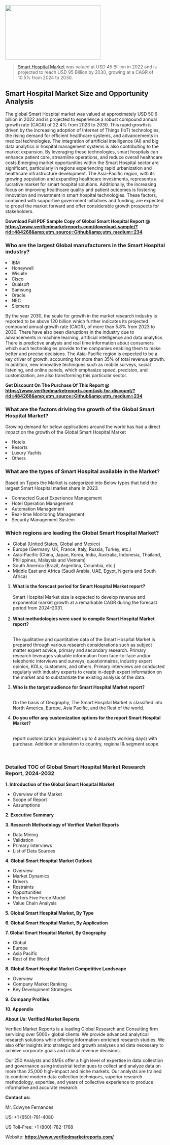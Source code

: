 <img src="https://ffe5etoiles.com/wp-content/uploads/2024/12/MST1-300x171.png" alt="" width="300" height="171" class="alignnone size-medium wp-image-20088" /><blockquote><p><p><a href="https://www.verifiedmarketreports.com/download-sample/?rid=484268&utm_source=Github&utm_medium=234" target="_blank">Smart Hospital Market</a> was valued at USD 45 Billion in 2022 and is projected to reach USD 95 Billion by 2030, growing at a CAGR of 10.5% from 2024 to 2030.</p></blockquote><p><h2>Smart Hospital Market Size and Opportunity Analysis</h2>The global Smart Hospital market was valued at approximately USD 50.6 billion in 2022 and is projected to experience a robust compound annual growth rate (CAGR) of 22.4% from 2023 to 2030. This rapid growth is driven by the increasing adoption of Internet of Things (IoT) technologies, the rising demand for efficient healthcare systems, and advancements in medical technologies. The integration of artificial intelligence (AI) and big data analytics in hospital management systems is also contributing to the market expansion. By leveraging these technologies, smart hospitals can enhance patient care, streamline operations, and reduce overall healthcare costs.Emerging market opportunities within the Smart Hospital sector are significant, particularly in regions experiencing rapid urbanization and healthcare infrastructure development. The Asia-Pacific region, with its growing population and expanding healthcare investments, represents a lucrative market for smart hospital solutions. Additionally, the increasing focus on improving healthcare quality and patient outcomes is fostering innovation and investment in smart hospital technologies. These factors, combined with supportive government initiatives and funding, are expected to propel the market forward and offer considerable growth prospects for stakeholders.</p><p class=""><strong>Download Full PDF Sample Copy of Global Smart Hospital Report @ <a href="https://www.verifiedmarketreports.com/download-sample/?rid=484268&amp;utm_source=Github&amp;utm_medium=234" target="_blank">https://www.verifiedmarketreports.com/download-sample/?rid=484268&amp;utm_source=Github&amp;utm_medium=234</a></strong></p><h3 id="" class="">Who are the largest Global manufacturers in the Smart Hospital industry?</h3><p><li>IBM</li><li> Honeywell</li><li> Wisuite</li><li> Cisco</li><li> Qualsoft</li><li> Samsung</li><li> Oracle</li><li> NEC</li><li> Siemens</li></p><div class=""><div class="" dir="" data-message-author-role="" data-message-id="" data-message-model-slug=""><div class=""><div class=""><div class=""><div class="" dir="" data-message-author-role="" data-message-id="" data-message-model-slug=""><div class=""><div class=""><p>By the year 2030, the scale for growth in the market research industry is reported to be above 120 billion which further indicates its projected compound annual growth rate (CAGR), of more than 5.8% from 2023 to 2030. There have also been disruptions in the industry due to advancements in machine learning, artificial intelligence and data analytics There is predictive analysis and real time information about consumers which such technologies provide to the companies enabling them to make better and precise decisions. The Asia-Pacific region is expected to be a key driver of growth, accounting for more than 35% of total revenue growth. In addition, new innovative techniques such as mobile surveys, social listening, and online panels, which emphasize speed, precision, and customization, are also transforming this particular sector.</p><p><strong>Get Discount On The Purchase Of This Report @&nbsp; <a href="https://www.verifiedmarketreports.com/ask-for-discount/?rid=484268&amp;utm_source=Github&amp;utm_medium=234" target="_blank">https://www.verifiedmarketreports.com/ask-for-discount/?rid=484268&amp;utm_source=Github&amp;utm_medium=234</a></strong></p></div></div></div></div></div></div></div></div><h3 id="" class="">What are the factors driving the growth of the Global Smart Hospital Market?</h3><p id="" class="">Growing demand for below applications around the world has had a direct impact on the growth of the Global Smart Hospital Market</p><p id="" class=""><li>Hotels</li><li> Resorts</li><li> Luxury Yachts</li><li> Others</li></p><h3 id="" class="">What are the types of Smart Hospital available in the Market?</h3><p id="" class="">Based on Types the Market is categorized into Below types that held the largest Smart Hospital market share In 2023.</p><p id="" class=""><li>Connected Guest Experience Management</li><li> Hotel Operation Management</li><li> Automation Management</li><li> Real-time Monitoring Management</li><li> Security Management System</li></p><h3 id="" class="">Which regions are leading the Global Smart Hospital Market?</h3><ul><li>Global (United States, Global and Mexico)</li><li>Europe (Germany, UK, France, Italy, Russia, Turkey, etc.)</li><li>Asia-Pacific (China, Japan, Korea, India, Australia, Indonesia, Thailand, Philippines, Malaysia and Vietnam)</li><li>South America (Brazil, Argentina, Columbia, etc.)</li><li>Middle East and Africa (Saudi Arabia, UAE, Egypt, Nigeria and South Africa)</li></ul><p><ol><li><strong>What is the forecast period for Smart Hospital Market report?<br /></strong><br /><span data-sheets-root="1" data-sheets-value="{&quot;1&quot;:2,&quot;2&quot;:&quot;XXXX size is expected to develop revenue and exponential market growth at a remarkable CAGR during the forecast period from 2024&ndash;2030.&quot;}" data-sheets-userformat="{&quot;2&quot;:12674,&quot;4&quot;:{&quot;1&quot;:2,&quot;2&quot;:16776960},&quot;10&quot;:2,&quot;11&quot;:0,&quot;15&quot;:&quot;Arial&quot;,&quot;16&quot;:12}">Smart Hospital Market size is expected to develop revenue and exponential market growth at a remarkable CAGR during the forecast period from 2024&ndash;2031.</span><br /><br /></li><li><strong>What methodologies were used to compile Smart Hospital Market report?<br /><br /></strong><p>The qualitative and quantitative data of the&nbsp;Smart Hospital Market is prepared through various research considerations such as subject matter expert advice, primary and secondary research. Primary research leverages valuable information from face-to-face and/or telephonic interviews and surveys, questionnaires, industry expert opinion, KOLs, customers, and others. Primary interviews are conducted regularly with industry experts to create in-depth expert information on the market and to substantiate the existing analysis of the data.&nbsp;</p></li><li><strong>Who is the target audience for Smart Hospital Market report?<br /><br /></strong><p>On the basis of Geography, The&nbsp;Smart Hospital Market is classified into North America, Europe, Asia Pacific, and the Rest of the world.</p></li><li><strong>Do you offer any customization options for the report Smart Hospital Market?<br /><br /></strong><p>report customization (equivalent up to 4 analyst&rsquo;s working days) with purchase. Addition or alteration to country, regional &amp; segment scope</p><p>&nbsp;</p></li></ol></p><h3 id="" class="">Detailed TOC of Global Smart Hospital Market Research Report, 2024-2032</h3><p id="" class=""><strong>1. Introduction of the Global Smart Hospital Market</strong></p><ul><li>Overview of the Market</li><li>Scope of Report</li><li>Assumptions</li></ul><p id="" class=""><strong>2. Executive Summary</strong></p><p id="" class=""><strong>3. Research Methodology of&nbsp;Verified Market Reports</strong></p><ul><li>Data Mining</li><li>Validation</li><li>Primary Interviews</li><li>List of Data Sources</li></ul><p id="" class=""><strong>4. Global Smart Hospital Market Outlook</strong></p><ul><li>Overview</li><li>Market Dynamics</li><li>Drivers</li><li>Restraints</li><li>Opportunities</li><li>Porters Five Force Model</li><li>Value Chain Analysis</li></ul><p id="" class=""><strong>5. Global Smart Hospital Market, By&nbsp;Type</strong></p><p id="" class=""><strong>6. Global Smart Hospital Market, By Application</strong></p><p id="" class=""><strong>7. Global Smart Hospital Market, By Geography</strong></p><ul><li>Global</li><li>Europe</li><li>Asia Pacific</li><li>Rest of the World</li></ul><p id="" class=""><strong>8. Global Smart Hospital Market Competitive Landscape</strong></p><ul><li>Overview</li><li>Company Market Ranking</li><li>Key Development Strategies</li></ul><p id="" class=""><strong>9. Company Profiles</strong></p><p id="" class=""><strong>10. Appendix</strong></p><p id="" class=""><strong>About Us: Verified Market Reports</strong></p><p id="" class="">Verified Market Reports is a leading Global Research and Consulting firm servicing over 5000+ global clients. We provide advanced analytical research solutions while offering information-enriched research studies. We also offer insights into strategic and growth analyses and data necessary to achieve corporate goals and critical revenue decisions.</p><p id="" class="">Our 250 Analysts and SMEs offer a high level of expertise in data collection and governance using industrial techniques to collect and analyze data on more than 25,000 high-impact and niche markets. Our analysts are trained to combine modern data collection techniques, superior research methodology, expertise, and years of collective experience to produce informative and accurate research.</p><p id="" class=""><strong>Contact us:</strong></p><p id="" class="">Mr. Edwyne Fernandes</p><p id="" class="">US: +1 (650)-781-4080</p><p id="" class="">US Toll-Free: +1 (800)-782-1768</p><p id="" class="">Website: <a target="" data-test-app-aware-link=""><strong>https://www.verifiedmarketreports.com/</strong></a></p>
